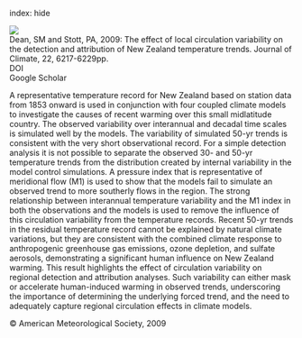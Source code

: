 index: hide

<div class="Citation">
    <div class="Citation-thumb CitationThumb-linked"  data-href="https://doi.org/10.1175/2009jcli2715.1">
      <img src="https://static.claimspace.cloud/climate-study-static/refs/thumbs/14/Dean_and_Stott_2009-thumb.png" />
    </div>

  <div class="Citation-body">
    <div class="Citation-text">Dean, SM and Stott, PA, 2009: The effect of local circulation variability on the detection and attribution of New Zealand temperature trends. <span class="Article-journal">Journal of Climate, </span><span class="Article-volume">22, </span>6217-6229pp.</div>
    <div class="Citation-links">
      <div class="CitationLink" data-href="https://doi.org/10.1175/2009jcli2715.1">
        <div class="CitationLink-icon CitationLink-Doi"></div>
        <div class="CitationLink-text">DOI</div>
      </div>
      <div class="CitationLink" data-href="https://scholar.google.com/scholar?q=10.1175/2009jcli2715.1">
        <div class="CitationLink-icon CitationLink-Scholar"></div>
        <div class="CitationLink-text">Google Scholar</div>
      </div>
    </div>
  </div>
</div>

A representative temperature record for New Zealand based on station data from 1853 onward is used in conjunction with four coupled climate models to investigate the causes of recent warming over this small midlatitude country. The observed variability over interannual and decadal time scales is simulated well by the models. The variability of simulated 50-yr trends is consistent with the very short observational record. For a simple detection analysis it is not possible to separate the observed 30- and 50-yr temperature trends from the distribution created by internal variability in the model control simulations. A pressure index that is representative of meridional flow (M1) is used to show that the models fail to simulate an observed trend to more southerly flows in the region. The strong relationship between interannual temperature variability and the M1 index in both the observations and the models is used to remove the influence of this circulation variability from the temperature records. Recent 50-yr trends in the residual temperature record cannot be explained by natural climate variations, but they are consistent with the combined climate response to anthropogenic greenhouse gas emissions, ozone depletion, and sulfate aerosols, demonstrating a significant human influence on New Zealand warming. This result highlights the effect of circulation variability on regional detection and attribution analyses. Such variability can either mask or accelerate human-induced warming in observed trends, underscoring the importance of determining the underlying forced trend, and the need to adequately capture regional circulation effects in climate models.

<div class="Citation-copy">
&copy; American Meteorological Society, 2009
</div>